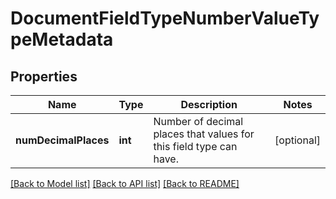 # DocumentFieldTypeNumberValueTypeMetadata

## Properties
Name | Type | Description | Notes
------------ | ------------- | ------------- | -------------
**numDecimalPlaces** | **int** | Number of decimal places that values for this field type can have. | [optional] 

[[Back to Model list]](../README.md#documentation-for-models) [[Back to API list]](../README.md#documentation-for-api-endpoints) [[Back to README]](../README.md)


